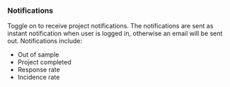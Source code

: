 ### Notifications
Toggle on to receive project notifications. The notifications are sent as instant notification when user is logged in, otherwise an email will be sent out. Notifications include:

- Out of sample
- Project completed
- Response rate
- Incidence rate

